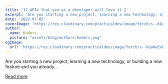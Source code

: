 ```yaml
---
title: '12 APIs that you as a developer will love it 💖'
excerpt: 'Are you starting a new project, learning a new technology, or building a new feature and you already...'
date: '2022-07-05'
coverImage: 'https://res.cloudinary.com/practicaldev/image/fetch/s--kQaHuEvE--/c_imagga_scale,f_auto,fl_progressive,h_420,q_auto,w_1000/https://dev-to-uploads.s3.amazonaws.com/uploads/articles/2lvnr9ayoilsffew8vdy.png'
author:
  name: Koders
  picture: "assets/blog/authors/koders.png"
ogImage:
  url: 'https://res.cloudinary.com/practicaldev/image/fetch/s--kQaHuEvE--/c_imagga_scale,f_auto,fl_progressive,h_420,q_auto,w_1000/https://dev-to-uploads.s3.amazonaws.com/uploads/articles/2lvnr9ayoilsffew8vdy.png'
---
```


Are you starting a new project, learning a new technology, or building a new feature and you already...

[Read more](https://dev.to/monicafidalgo/12-apis-that-you-as-a-developer-will-love-it-4ec6)
